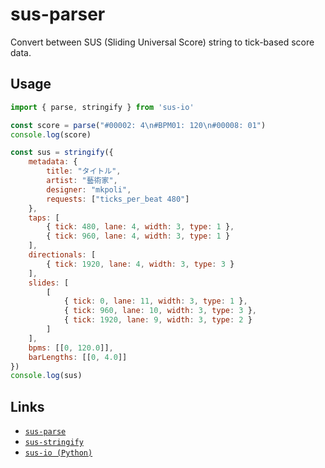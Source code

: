 # sus-parser

Convert between SUS (Sliding Universal Score) string to tick-based score data.

## Usage

```javascript
import { parse, stringify } from 'sus-io'

const score = parse("#00002: 4\n#BPM01: 120\n#00008: 01")
console.log(score)

const sus = stringify({
    metadata: {
        title: "タイトル",
        artist: "藝術家",
        designer: "mkpoli",
        requests: ["ticks_per_beat 480"]
    },
    taps: [
        { tick: 480, lane: 4, width: 3, type: 1 },
        { tick: 960, lane: 4, width: 3, type: 1 }
    ],
    directionals: [
        { tick: 1920, lane: 4, width: 3, type: 3 }
    ],
    slides: [
        [
            { tick: 0, lane: 11, width: 3, type: 1 },
            { tick: 960, lane: 10, width: 3, type: 3 },
            { tick: 1920, lane: 9, width: 3, type: 2 }
        ]
    ],
    bpms: [[0, 120.0]],
    barLengths: [[0, 4.0]]
})
console.log(sus)
```

## Links
- [``sus-parse``](https://github.com/mkpoli/sus-js/blob/main/sus-parse)
- [``sus-stringify``](https://github.com/mkpoli/sus-js/blob/main/sus-stringify)
- [``sus-io (Python)``](https://pypi.org/project/sus-io/)
